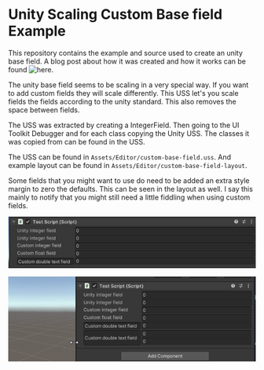 # Unity Scaling Custom Base field Example 

This repository contains the example and source used to create an unity base field. A blog post about how it was created and how it works can be found ![here](https://codinglike.lieke.lgbt/posts/unity-uitoolkit-base-field/).

The unity base field seems to be scaling in a very special way. If you want to add custom fields they will scale differently. This USS let's you scale fields the fields according to the unity standard. This also removes the space between fields. 

The USS was extracted by creating a IntegerField. Then going to the UI Toolkit Debugger and for each class copying the Unity USS. The classes it was copied from can be found in the USS. 

The USS can be found in `Assets/Editor/custom-base-field.uss`. And example layout can be found in `Assets/Editor/custom-base-field-layout`.

Some fields that you might want to use do need to be added an extra style margin to zero the defaults. This can be seen in the layout as well. I say this mainly to notify that you might still need a little fiddling when using custom fields. 

![Fields possible to make with the uss](custom-fields.png)

![The base field scaling correctly](custom-fields-scaling2.gif)